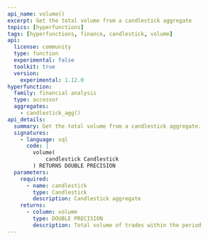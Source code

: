 ```yaml
---
api_name: volume()
excerpt: Get the total volume from a candlestick aggregate
topics: [hyperfunctions]
tags: [hyperfunctions, finance, candlestick, volume]
api:
  license: community
  type: function
  experimental: false
  toolkit: true
  version:
    experimental: 1.12.0
hyperfunction:
  family: financial analysis
  type: accessor
  aggregates:
    - candlestick_agg()
api_details:
  summary: Get the total volume from a candlestick aggregate.
  signatures:
    - language: sql
      code: |
        volume(
            candlestick Candlestick
        ) RETURNS DOUBLE PRECISION
  parameters:
    required:
      - name: candlestick
        type: Candlestick
        description: Candlestick aggregate
    returns:
      - column: volume
        type: DOUBLE PRECISION
        description: Total volume of trades within the period
---
```


